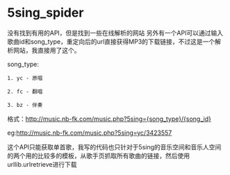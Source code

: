 # 5sing_spider

没有找到有用的API，但是找到一些在线解析的网站
另外有一个API可以通过输入歌曲id和song_type，重定向后的url直接获得MP3的下载链接，不过这是一个解析网站，我直接用了这个。

song_type:

    1. yc - 原唱
  
    2. fc - 翻唱
  
    3. bz - 伴奏

格式：http://music.nb-fk.com/music.php?5sing={song_type}/{song_id}

eg:http://music.nb-fk.com/music.php?5sing=yc/3423557

这个API只能获取单首歌，我写的代码也只针对于5sing的音乐空间和音乐人空间的两个用的比较多的模板，从歌手页抓取所有歌曲的链接，然后使用urllib.urlretrieve进行下载
